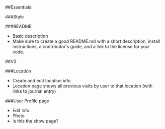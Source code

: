 ##Essentials

###Style

###README
- Basic description
- Make sure to create a good README.md with a short description, install instructions, a contributor's guide, and a link to the license for your code.

##V2

###Location
- Create and edit location info
- Location page shows all previous visits by user to that location (with links to journal entry)

###User Profile page
- Edit Info
- Photo
- Is this the show page?
